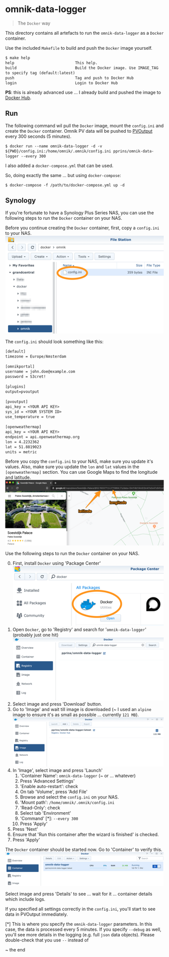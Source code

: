 # omnik-data-logger
> The `Docker` way

This directory contains all artefacts to run the `omnik-data-logger` as a `Docker` container.

Use the included `Makefile` to build and push the `Docker` image yourself.

```
$ make help
help                           This help.
build                          Build the Docker image. Use IMAGE_TAG to specify tag (default:latest)
push                           Tag and push to Docker Hub
login                          Login to Docker Hub
```

**PS**: this is already advanced use ... I already build and pushed the image to [Docker Hub](https://hub.docker.com/r/pprins/omnik-data-logger).

## Run

The following command wil pull the `Docker` image, mount the `config.ini` and create the `Docker` container. Omnik PV data will be pushed to [PVOutput](https://pvoutput.org/) every 300 seconds (5 minutes).

```
$ docker run --name omnik-data-logger -d -v ${PWD}/config.ini:/home/omnik/.omnik/config.ini pprins/omnik-data-logger --every 300
```

I also added a `docker-compose.yml` that can be used.

So, doing exactly the same ... but using `docker-compose`:

```
$ docker-compose -f /path/to/docker-compose.yml up -d
```

## Synology

If you're fortunate to have a Synology Plus Series NAS, you can use the following steps to run the `Docker` container on your NAS.

Before you continue creating the `Docker` container, first, copy a `config.ini` to your NAS.
![](./img/dsm-filestation-config-ini.png)

The `config.ini` should look something like this:

```
[default]
timezone = Europe/Amsterdam

[omnikportal]
username = john.doe@example.com
password = S3cret!

[plugins]
output=pvoutput

[pvoutput]
api_key = <YOUR API KEY>
sys_id = <YOUR SYSTEM ID>
use_temperature = true

[openweathermap]
api_key = <YOUR API KEY>
endpoint = api.openweathermap.org
lon = 4.2232362
lat = 51.8819023
units = metric
```
Before you copy the `config.ini` to your NAS, make sure you update it's values. Also, make sure you update the `lon` and `lat` values in the `[openweathermap]` section. You can use Google Maps to find the longitude and latitude.
![](./img/get-lon-lat.png)

Use the following steps to run the `Docker` container on your NAS.

0. First, install `Docker` using 'Package Center'
   ![Install Docker](./img/dsm-install-docker.png)
1. Open `Docker`, go to 'Registry' and search for '`omnik-data-logger`' (probably just one hit)
   ![](./img/dsm-docker-registry-search.png)
2. Select image and press 'Download' button.
3. Go to 'Image' and wait till image is downloaded (~ I used an `alpine` image to ensure it's as small as possible ... currently `121 MB`).
   ![](img/dsm-docker-image-downloaded.png)
4. In 'Image', select image and press 'Launch'
   1. 'Container Name': `omnik-data-logger` (~ or ... whatever)
   2. Press 'Advanced Settings'
   3. 'Enable auto-restart': check
   4. On tab 'Volume', press 'Add File'
   5. Browse and select the `config.ini` on your NAS.
   6. 'Mount path': `/home/omnik/.omnik/config.ini`
   7. 'Read-Only': check
   8. Select tab 'Environment'
   9. 'Command' [*]: `--every 300` 
   10. Press 'Apply'
5.  Press 'Next'
6.  Ensure that 'Run this container after the wizard is finished' is checked.
7.  Press 'Apply'

The `Docker` container should be started now. Go to 'Container' to verify this.
![](./img/dsm-docker-running.png)

Select image and press 'Details' to see ... wait for it ... container details which include logs.

If you specified all settings correctly in the `config.ini`, you'll start to see data in PVOutput immediately.

[*] This is where you specify the `omnik-data-logger` parameters. In this case, the data is processed every 5 minutes. If you specify `--debug` as well, you'll see more details in the logging (e.g. full `json` data objects). Please double-check that you use `--` instead of 

~ the end